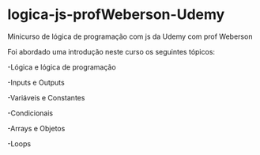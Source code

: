 # logica-js-profWeberson-Udemy
Minicurso de lógica de programação com js da Udemy com prof  Weberson

Foi abordado uma introdução neste curso os seguintes tópicos:

-Lógica e lógica de programação

-Inputs e Outputs

-Variáveis e Constantes

-Condicionais

-Arrays e Objetos

-Loops
